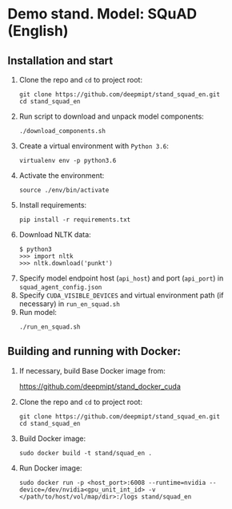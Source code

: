 # Demo stand. Model: SQuAD (English)

## Installation and start
1. Clone the repo and `cd` to project root:
    ```
    git clone https://github.com/deepmipt/stand_squad_en.git
    cd stand_squad_en
    ```
2. Run script to download and unpack model components:
    ```
    ./download_components.sh
    ```   
3. Create a virtual environment with `Python 3.6`:
    ```
    virtualenv env -p python3.6
    ```
4. Activate the environment:
    ```
    source ./env/bin/activate
    ```
5. Install requirements:
    ```
    pip install -r requirements.txt
    ```
6. Download NLTK data:
    ```
    $ python3
    >>> import nltk
    >>> nltk.download('punkt')
    ```
7. Specify model endpoint host (`api_host`) and port (`api_port`) in `squad_agent_config.json`
8. Specify `CUDA_VISIBLE_DEVICES` and virtual environment path (if necessary) in `run_en_squad.sh`
9. Run model:
    ```
    ./run_en_squad.sh
    ```
## Building and running with Docker:
1. If necessary, build Base Docker image from:

   https://github.com/deepmipt/stand_docker_cuda
  
2. Clone the repo and `cd` to project root:
    ```
    git clone https://github.com/deepmipt/stand_squad_en.git
    cd stand_squad_en
    ```
3. Build Docker image:
   ```
   sudo docker build -t stand/squad_en .
   ```
4. Run Docker image:
   ```
   sudo docker run -p <host_port>:6008 --runtime=nvidia --device=/dev/nvidia<gpu_unit_int_id> -v </path/to/host/vol/map/dir>:/logs stand/squad_en
   ```